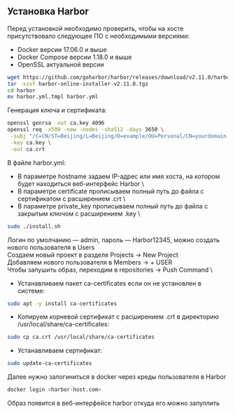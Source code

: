 ## Установка Harbor

Перед установкой необходимо проверить, чтобы на хосте присутствовало следующее ПО с необходимыми версиями:
- Docker версии 17.06.0 и выше
- Docker Compose версии 1.18.0 и выше
- OpenSSL актуальной версии

```bash
wget https://github.com/goharbor/harbor/releases/download/v2.11.0/harbor-online-installer-v2.11.0.tgz
tar -xzvf harbor-online-installer-v2.11.0.tgz
cd harbor
mv harbor.yml.tmpl harbor.yml
```

Генерация ключа и сертификата:
```bash
openssl genrsa -out ca.key 4096
openssl req -x509 -new -nodes -sha512 -days 3650 \
 -subj "/C=CN/ST=Beijing/L=Beijing/O=example/OU=Personal/CN=yourdomain.com" \
 -key ca.key \
 -out ca.crt
```

В файле harbor.yml:
- В параметре hostname задаем IP-адрес или имя хоста, на котором будет находиться веб-интерфейс Harbor \
- В параметре certificate прописываем полный путь до файла с сертификатом с расширением .crt \
- В параметре private_key прописываем полный путь до файла с закрытым ключом с расширением .key \

```bash
sudo ./install.sh
```

Логин по умолчанию — admin, пароль — Harbor12345, можно создать нового пользователя в Users \
Создаем новый проект в разделе Projects -> New Project \
Добавляем нового пользователя в Members -> + USER \
Чтобы запушить образ, переходим в repositories -> Push Command \
- Устанавливаем пакет ca-certificates если он не установлен в системе:
```bash
sudo apt -y install ca-certificates
```
- Копируем корневой сертификат с расширением .crt в директорию /usr/local/share/ca-certificates:
```bash
sudo cp ca.crt /usr/local/share/ca-certificates
```
- Устанавливаем сертификат:
```bash
sudo update-ca-certificates
```
Далее нужно залогиниться в docker через креды пользователя в Harbor
```bash
docker login <harbor-host.com>
```

Образ появится в веб-интерфейсе harbor откуда его можно запуллить
